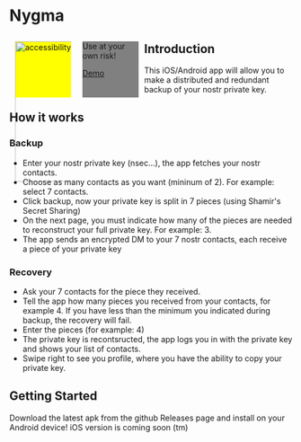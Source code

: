 # Nygma

<div style="width: 100px; float:left; height:100px; background:yellow; margin:10px">
  <img src="https://imagedelivery.net/wyrwp3c-j0gDDUWgnE7lig/e8eaf0cd-09aa-4860-a767-480f984b4d00/public" width="250" alt="accessibility text">
</div>
<div style="width: 100px; float:left; height:100px; background:gray; margin:10px">
Use at your own risk!
  
[Demo](https://www.loom.com/share/4b8aafeb6616429ca943af7b3b9ccd4c)
</div>

## Introduction

This iOS/Android app will allow you to make a distributed and redundant backup of your nostr private key.

## How it works

### Backup

* Enter your nostr private key (nsec...), the app fetches your nostr contacts. 
* Choose as many contacts as you want (mininum of 2). For example: select 7 contacts.
* Click backup, now your private key is split in 7 pieces (using Shamir's Secret Sharing)
* On the next page, you must indicate how many of the pieces are needed to reconstruct your full private key. For example: 3.
* The app sends an encrypted DM to your 7 nostr contacts, each receive a piece of your private key

### Recovery

* Ask your 7 contacts for the piece they received.
* Tell the app how many pieces you received from your contacts, for example 4. If you have less than the minimum you indicated during backup, the recovery will fail.
* Enter the pieces (for example: 4)
* The private key is recontsructed, the app logs you in with the private key and shows your list of contacts.
* Swipe right to see you profile, where you have the ability to copy your private key.

## Getting Started

Download the latest apk from the github Releases page and install on your Android device!
iOS version is coming soon (tm)
